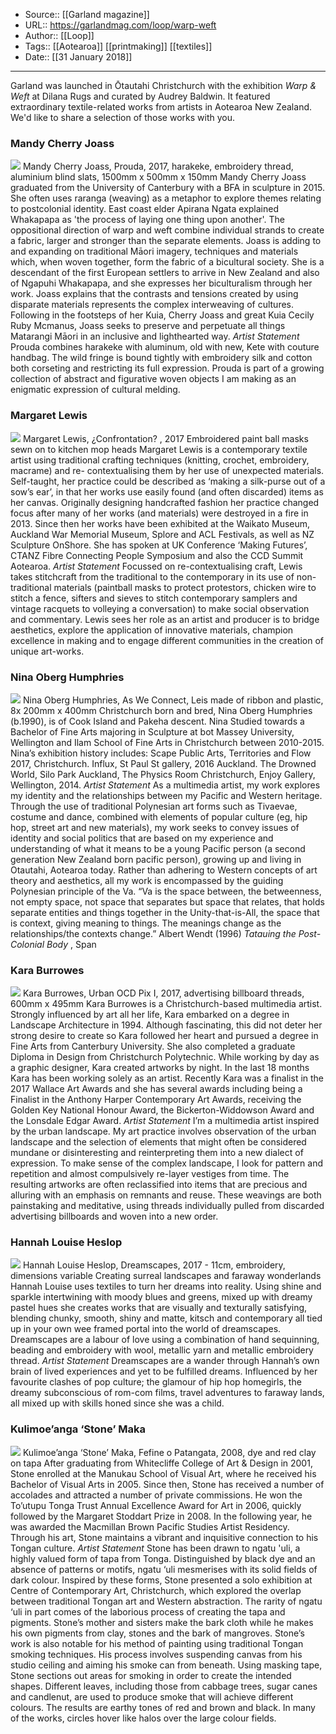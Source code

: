 ﻿
  * Source:: [[Garland magazine]]
  * URL:: https://garlandmag.com/loop/warp-weft
  * Author:: [[Loop]]
  * Tags:: [[Aotearoa]] [[printmaking]] [[textiles]]
  * Date:: [[31 January 2018]]


* * *
Garland was launched in Ōtautahi Christchurch with the exhibition _Warp & Weft_ at Dilana Rugs and curated by Audrey Baldwin. It featured extraordinary textile-related works from artists in Aotearoa New Zealand. We'd like to share a selection of those works with you.
### Mandy Cherry Joass
[![](https://garlandmag.com/wp-content/uploads/2018/01/IMG_0297.jpg)](https://garlandmag.com/wp-content/uploads/2018/01/IMG_0297.jpg)
Mandy Cherry Joass, Prouda, 2017, harakeke, embroidery thread, aluminium blind slats, 1500mm x 500mm x 150mm
Mandy Cherry Joass graduated from the University of Canterbury with a BFA in sculpture in 2015. She often uses raranga (weaving) as a metaphor to explore themes relating to postcolonial identity. East coast elder Apirana Ngata explained Whakapapa as 'the process of laying one thing upon another'. The oppositional direction of warp and weft combine individual strands to create a fabric, larger and stronger than the separate elements.
Joass is adding to and expanding on traditional Māori imagery, techniques and materials which, when woven together, form the fabric of a bicultural society. She is a descendant of the first European settlers to arrive in New Zealand and also of Ngapuhi Whakapapa, and she expresses her biculturalism through her work. Joass explains that the contrasts and tensions created by using disparate materials represents the complex interweaving of cultures.
Following in the footsteps of her Kuia, Cherry Joass and great Kuia Cecily Ruby Mcmanus, Joass seeks to preserve and perpetuate all things Matarangi Māori in an inclusive and lighthearted way.
 _Artist Statement_
Prouda combines harakeke with aluminum, old with new, Kete with couture handbag. The wild fringe is bound tightly with embroidery silk and cotton both corseting and restricting its full expression. Prouda is part of a growing collection of abstract and figurative woven objects I am making as an enigmatic expression of cultural melding.
### Margaret Lewis
[![](https://garlandmag.com/wp-content/uploads/2018/01/IMG_0296.jpg)](https://garlandmag.com/wp-content/uploads/2018/01/IMG_0296.jpg)
Margaret Lewis, ¿Confrontation? , 2017
Embroidered paint ball masks sewn on to kitchen mop heads
Margaret Lewis is a contemporary textile artist using traditional crafting techniques (knitting, crochet, embroidery, macrame) and re- contextualising them by her use of unexpected materials. Self-taught, her practice could be described as ‘making a silk-purse out of a sow’s ear’, in that her works use easily found (and often discarded) items as her canvas. Originally designing handcrafted fashion her practice changed focus after many of her works (and materials) were destroyed in a fire in 2013. Since then her works have been exhibited at the Waikato Museum, Auckland War Memorial Museum, Splore and ACL Festivals, as well as NZ Sculpture OnShore. She has spoken at UK Conference ‘Making Futures’, CTANZ Fibre Connecting People Symposium and also the CCD Summit Aotearoa.
 _Artist Statement_
Focussed on re-contextualising craft, Lewis takes stitchcraft from the traditional to the contemporary in its use of non-traditional materials (paintball masks to protect protestors, chicken wire to stitch a fence, sifters and sieves to stitch contemporary samplers and vintage racquets to volleying a conversation) to make social observation and commentary. Lewis sees her role as an artist and producer is to bridge aesthetics, explore the application of innovative materials, champion excellence in making and to engage different communities in the creation of unique art-works.
### Nina Oberg Humphries
[![](https://garlandmag.com/wp-content/uploads/2018/01/IMG_0290.jpg)](https://garlandmag.com/wp-content/uploads/2018/01/IMG_0290.jpg)
Nina Oberg Humphries, As We Connect, Leis made of ribbon and plastic, 8x 200mm x 400mm
Christchurch born and bred, Nina Oberg Humphries (b.1990), is of Cook Island and Pakeha descent. Nina Studied towards a Bachelor of Fine Arts majoring in Sculpture at bot Massey University, Wellington and Ilam School of Fine Arts in Christchurch between 2010-2015. Nina’s exhibition history includes: Scape Public Arts, Territories and Flow 2017, Christchurch. Influx, St Paul St gallery, 2016 Auckland. The Drowned World, Silo Park Auckland, The Physics Room Christchurch, Enjoy Gallery, Wellington, 2014.
 _Artist Statement_
As a multimedia artist, my work explores my identity and the relationships between my Pacific and Western heritage. Through the use of traditional Polynesian art forms such as Tivaevae, costume and dance, combined with elements of popular culture (eg, hip hop, street art and new materials), my work seeks to convey issues of identity and social politics that are based on my experience and understanding of what it means to be a young Pacific person (a second generation New Zealand born pacific person), growing up and living in Otautahi, Aotearoa today. Rather than adhering to Western concepts of art theory and aesthetics, all my work is encompassed by the guiding Polynesian principle of the Va.
“Va is the space between, the betweenness, not empty space, not space that separates but space that relates, that holds separate entities and things together in the Unity-that-is-All, the space that is context, giving meaning to things. The meanings change as the relationships/the contexts change.” Albert Wendt (1996) _Tatauing the Post-Colonial Body_ , Span
### Kara Burrowes
[![](https://garlandmag.com/wp-content/uploads/2018/01/IMG_0314.jpg)](https://garlandmag.com/wp-content/uploads/2018/01/IMG_0314.jpg)
Kara Burrowes, Urban OCD Pix I, 2017, advertising billboard threads, 600mm x 495mm
Kara Burrowes is a Christchurch-based multimedia artist. Strongly influenced by art all her life, Kara embarked on a degree in Landscape Architecture in 1994. Although fascinating, this did not deter her strong desire to create so Kara followed her heart and pursued a degree in Fine Arts from Canterbury University. She also completed a graduate Diploma in Design from Christchurch Polytechnic. While working by day as a graphic designer, Kara created artworks by night. In the last 18 months Kara has been working solely as an artist. Recently Kara was a finalist in the 2017 Wallace Art Awards and she has several awards including being a Finalist in the Anthony Harper Contemporary Art Awards, receiving the Golden Key National Honour Award, the Bickerton-Widdowson Award and the Lonsdale Edgar Award.
 _Artist Statement_
I’m a multimedia artist inspired by the urban landscape. My art practice involves observation of the urban landscape and the selection of elements that might often be considered mundane or disinteresting and reinterpreting them into a new dialect of expression. To make sense of the complex landscape, I look for pattern and repetition and almost compulsively re-layer vestiges from time. The resulting artworks are often reclassified into items that are precious and alluring with an emphasis on remnants and reuse. These weavings are both painstaking and meditative, using threads individually pulled from discarded advertising billboards and woven into a new order.
### Hannah Louise Heslop
[![](https://garlandmag.com/wp-content/uploads/2018/01/IMG_0284.jpg)](https://garlandmag.com/wp-content/uploads/2018/01/IMG_0284.jpg)
Hannah Louise Heslop, Dreamscapes, 2017 - 11cm, embroidery, dimensions variable
Creating surreal landscapes and faraway wonderlands Hannah Louise uses textiles to turn her dreams into reality. Using shine and sparkle intertwining with moody blues and greens, mixed up with dreamy pastel hues she creates works that are visually and texturally satisfying, blending chunky, smooth, shiny and matte, kitsch and contemporary all tied up in your own wee framed portal into the world of dreamscapes. Dreamscapes are a labour of love using a combination of hand sequinning, beading and embroidery with wool, metallic yarn and metallic embroidery thread.
 _Artist Statement_
Dreamscapes are a wander through Hannah’s own brain of lived experiences and yet to be fulfilled dreams. Influenced by her favourite clashes of pop culture; the glamour of hip hop homegirls, the dreamy subconscious of rom-com films, travel adventures to faraway lands, all mixed up with skills honed since she was a child.
### Kulimoe’anga ‘Stone’ Maka
[![](https://garlandmag.com/wp-content/uploads/2018/01/IMG_0286.jpg)](https://garlandmag.com/wp-content/uploads/2018/01/IMG_0286.jpg)
Kulimoe’anga ‘Stone’ Maka, Fefine o Patangata, 2008, dye and red clay on tapa
After graduating from Whitecliffe College of Art & Design in 2001, Stone enrolled at the Manukau School of Visual Art, where he received his Bachelor of Visual Arts in 2005. Since then, Stone has received a number of accolades and attracted a number of private commissions. He won the To’utupu Tonga Trust Annual Excellence Award for Art in 2006, quickly followed by the Margaret Stoddart Prize in 2008. In the following year, he was awarded the Macmillan Brown Pacific Studies Artist Residency. Through his art, Stone maintains a vibrant and inquisitive connection to his Tongan culture.
 _Artist Statement_
Stone has been drawn to ngatu 'uli, a highly valued form of tapa from Tonga. Distinguished by black dye and an absence of patterns or motifs, ngatu ‘uli mesmerises with its solid fields of dark colour.
Inspired by these forms, Stone presented a solo exhibition at Centre of Contemporary Art, Christchurch, which explored the overlap between traditional Tongan art and Western abstraction. The rarity of ngatu ‘uli in part comes of the laborious process of creating the tapa and pigments. Stone’s mother and sisters make the bark cloth while he makes his own pigments from clay, stones and the bark of mangroves. Stone’s work is also notable for his method of painting using traditional Tongan smoking techniques. His process involves suspending canvas from his studio ceiling and aiming his smoke can from beneath. Using masking tape, Stone sections out areas for smoking in order to create the intended shapes. Different leaves, including those from cabbage trees, sugar canes and candlenut, are used to produce smoke that will achieve different colours. The results are earthy tones of red and brown and black. In many of the works, circles hover like halos over the large colour fields.
